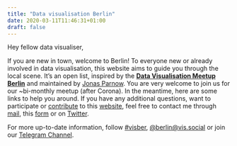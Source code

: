 ```yaml
---
title: "Data visualisation Berlin"
date: 2020-03-11T11:46:31+01:00
draft: false
---
```


Hey fellow data visualiser,

If you are new in town, welcome to Berlin! To everyone new or already involved in data visualisation, this website aims to guide you through the local scene. It’s an open list, inspired by the **[Data Visualisation Meetup Berlin](https://www.meetup.com/de-DE/Data-Visualization-Berlin/)** and maintained by [Jonas Parnow](https://jonasparnow.com). You are very welcome to join us for our ~bi-monthly meetup (after Corona). In the meantime, here are some links to help you around. If you have any additional questions, want to participate or [contribute](https://forms.gle/VUPMpCgor5LoazJS6) to this [website](https://github.com/Data-Visualization-Berlin/Datavis-Berlin-Website), feel free to contact me through [mail](mailto:jonas-at-datavis.berlin), this [form](https://forms.gle/VUPMpCgor5LoazJS6) or on [Twitter](https://twitter.com/zeto).

For more up-to-date information, follow [#visber](https://twitter.com/hashtag/visber), <a rel="me" href="https://vis.social/@berlin">@berlin@vis.social</a> or join our [Telegram Channel](http://t.me/visber).